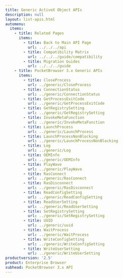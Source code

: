 ```yaml
---
title: Generic ActiveX Object APIs
description: null
layout: list-apis.html
automenu:
  items:
    - title: Related Pages
      items:
        - title: Back to Main API Page
          url: ../../../api
        - title: Compatibility Matrix
          url: ../../../guide/compatibility
        - title: Migration Guides
          url: ../../../guide
    - title: PocketBrowser 3.x Generic APIs
      items:
        - title: CloseProcess
          url: ../generic/CloseProcess
        - title: ConnectionStatus
          url: ../generic/ConnectionStatus
        - title: GetProcessExitCode
          url: ../generic/GetProcessExitCode
        - title: GetRegistrySetting
          url: ../generic/GetRegistrySetting
        - title: InvokeMetaFunction
          url: ../generic/InvokeMetaFunction
        - title: LaunchProcess
          url: ../generic/LaunchProcess
        - title: LaunchProcessNonBlocking
          url: ../generic/LaunchProcessNonBlocking
        - title: Log
          url: ../generic/Log
        - title: OEMInfo
          url: ../generic/OEMInfo
        - title: PlayWave
          url: ../generic/PlayWave
        - title: RasConnect
          url: ../generic/RasConnect
        - title: RasDisconnect
          url: ../generic/RasDisconnect
        - title: ReadConfigSetting
          url: ../generic/ReadConfigSetting
        - title: ReadUserSetting
          url: ../generic/ReadUserSetting
        - title: SetRegistrySetting
          url: ../generic/SetRegistrySetting
        - title: UUID
          url: ../generic/uuid
        - title: WaitProcess
          url: ../generic/WaitProcess
        - title: WriteConfigSetting
          url: ../generic/WriteConfigSetting
        - title: WriteUserSetting
          url: ../generic/WriteUserSetting
productversion: '2.5'
product: Enterprise Browser
subhead: PocketBrowser 3.x API
---
```


